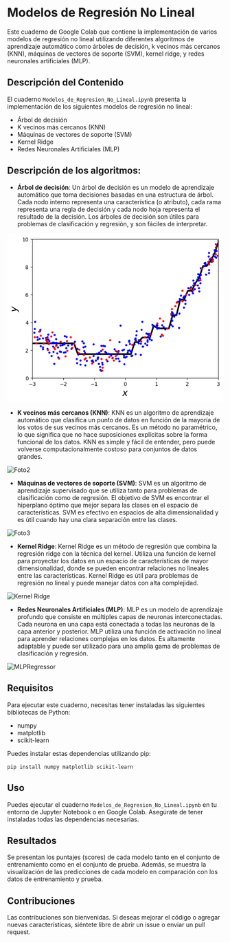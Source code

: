 # Modelos de Regresión No Lineal

Este cuaderno de Google Colab que contiene la implementación de varios modelos de regresión no lineal utilizando diferentes algoritmos de aprendizaje automático como árboles de decisión, k vecinos más cercanos (KNN), máquinas de vectores de soporte (SVM), kernel ridge, y redes neuronales artificiales (MLP).

## Descripción del Contenido

El cuaderno `Modelos_de_Regresion_No_Lineal.ipynb` presenta la implementación de los siguientes modelos de regresión no lineal:

- Árbol de decisión
- K vecinos más cercanos (KNN)
- Máquinas de vectores de soporte (SVM)
- Kernel Ridge
- Redes Neuronales Artificiales (MLP)

## Descripción de los algoritmos:

- **Árbol de decisión**: Un árbol de decisión es un modelo de aprendizaje automático que toma decisiones basadas en una estructura de árbol. Cada nodo interno representa una característica (o atributo), cada rama representa una regla de decisión y cada nodo hoja representa el resultado de la decisión. Los árboles de decisión son útiles para problemas de clasificación y regresión, y son fáciles de interpretar.

![Foto1](https://github.com/Dexne/Artificial_Intelligence_Seminar/blob/main/04_Modelos_de_Regresion_No_Lineal/img/DecisionTreeRegressor.png)

- **K vecinos más cercanos (KNN)**: KNN es un algoritmo de aprendizaje automático que clasifica un punto de datos en función de la mayoría de los votos de sus vecinos más cercanos. Es un método no paramétrico, lo que significa que no hace suposiciones explícitas sobre la forma funcional de los datos. KNN es simple y fácil de entender, pero puede volverse computacionalmente costoso para conjuntos de datos grandes.

![Foto2](https://github.com/Dexne/Artificial_Intelligence_Seminar/blob/main/04_Modelos_de_Regresion_No_Lineal\img\KNeighborsRegressor.png)

- **Máquinas de vectores de soporte (SVM)**: SVM es un algoritmo de aprendizaje supervisado que se utiliza tanto para problemas de clasificación como de regresión. El objetivo de SVM es encontrar el hiperplano óptimo que mejor separa las clases en el espacio de características. SVM es efectivo en espacios de alta dimensionalidad y es útil cuando hay una clara separación entre las clases.

![Foto3](https://github.com/Dexne/Artificial_Intelligence_Seminar/blob/main/04_Modelos_de_Regresion_No_Lineal\img\SVR.png)

- **Kernel Ridge**: Kernel Ridge es un método de regresión que combina la regresión ridge con la técnica del kernel. Utiliza una función de kernel para proyectar los datos en un espacio de características de mayor dimensionalidad, donde se pueden encontrar relaciones no lineales entre las características. Kernel Ridge es útil para problemas de regresión no lineal y puede manejar datos con alta complejidad.

![Kernel Ridge](https://github.com/Dexne/Artificial_Intelligence_Seminar/blob/main/04_Modelos_de_Regresion_No_Lineal\img\KernelRidge.png)

- **Redes Neuronales Artificiales (MLP)**: MLP es un modelo de aprendizaje profundo que consiste en múltiples capas de neuronas interconectadas. Cada neurona en una capa está conectada a todas las neuronas de la capa anterior y posterior. MLP utiliza una función de activación no lineal para aprender relaciones complejas en los datos. Es altamente adaptable y puede ser utilizado para una amplia gama de problemas de clasificación y regresión.

![MLPRegressor](https://github.com/Dexne/Artificial_Intelligence_Seminar/blob/main/04_Modelos_de_Regresion_No_Lineal\img\MLPRegressor.png)
## Requisitos

Para ejecutar este cuaderno, necesitas tener instaladas las siguientes bibliotecas de Python:

- numpy
- matplotlib
- scikit-learn

Puedes instalar estas dependencias utilizando pip:

```
pip install numpy matplotlib scikit-learn

```


## Uso

Puedes ejecutar el cuaderno `Modelos_de_Regresion_No_Lineal.ipynb` en tu entorno de Jupyter Notebook o en Google Colab. Asegúrate de tener instaladas todas las dependencias necesarias.

## Resultados

Se presentan los puntajes (scores) de cada modelo tanto en el conjunto de entrenamiento como en el conjunto de prueba. Además, se muestra la visualización de las predicciones de cada modelo en comparación con los datos de entrenamiento y prueba.

## Contribuciones

Las contribuciones son bienvenidas. Si deseas mejorar el código o agregar nuevas características, siéntete libre de abrir un issue o enviar un pull request.

